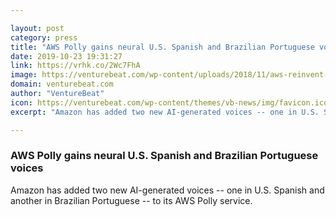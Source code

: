 ```yaml
---

layout: post
category: press
title: "AWS Polly gains neural U.S. Spanish and Brazilian Portuguese voices"
date: 2019-10-23 19:31:27
link: https://vrhk.co/2Wc7FhA
image: https://venturebeat.com/wp-content/uploads/2018/11/aws-reinvent-e1571858296836.png?w=1200&strip=all
domain: venturebeat.com
author: "VentureBeat"
icon: https://venturebeat.com/wp-content/themes/vb-news/img/favicon.ico
excerpt: "Amazon has added two new AI-generated voices -- one in U.S. Spanish and another in Brazilian Portuguese -- to its AWS Polly service."

---
```


### AWS Polly gains neural U.S. Spanish and Brazilian Portuguese voices

Amazon has added two new AI-generated voices -- one in U.S. Spanish and another in Brazilian Portuguese -- to its AWS Polly service.